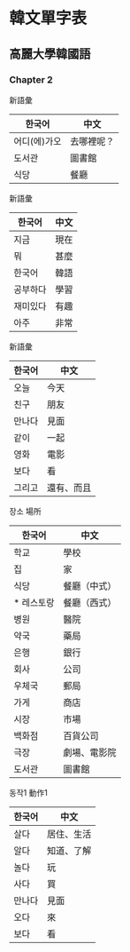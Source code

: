# 韓文單字表

## 高麗大學韓國語

### Chapter 2

新語彙

한국어 | 中文
--- | ---
어디(에)가오 | 去哪裡呢？
도서관 | 圖書館
식당 | 餐廳

新語彙

한국어 | 中文
--- | ---
지금 | 現在
뭐 | 甚麼
한국어 | 韓語
공부하다 | 學習
재미있다 | 有趣
아주 | 非常

新語彙

한국어 | 中文
--- | ---
오늘 | 今天
친구 | 朋友
만나다 | 見面
같이 | 一起
영화 | 電影
보다 | 看
그리고 | 還有、而且

장소 場所

한국어 | 中文
--- | ---
학교 | 學校
집 | 家
식당 | 餐廳（中式）
\* 레스토랑 | 餐廳（西式）
병원 | 醫院
약국 | 藥局
은행 | 銀行
회사 | 公司
우체국 | 郵局
가게 | 商店
시장 | 市場
백화점 | 百貨公司
극장 | 劇場、電影院
도서관 | 圖書館

동작1 動作1

한국어 | 中文
--- | ---
살다 | 居住、生活
알다 | 知道、了解
놀다 | 玩
사다 | 買
만나다 | 見面
오다 | 來
보다 | 看

